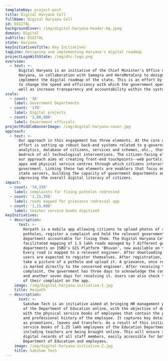 ```yaml
---
templateKey: project-post
title: Digital Haryana Cell
fullName: Digital Haryana Cell
id: DIGITAL
backgroundCover: /img/digital-haryana-header-bg.jpeg
domain: Digital
subTitle: DIGITAL
state: Haryana
keyInitiativesTitle: Key Initiatives
tagLine: Designing and implementing Haryana's digital roadmap
projectLogoWithState: /img/dhc-logo.png
overview:
  - text: >-
      Digital Haryana is an initiative of the Chief Minister's Office of
      Haryana, in collaboration with Samagra and HeroMotoCorp to design and
      implement the digital roadmap of the state. This is an effort by the state
      to change the speed and efficiency with which the government operates as
      well as increase transparency and accountability within the system.
scale:
  - count: '36'
    label: Government Departments
  - count: '170'
    label: Digital projects
  - count: '3,00,000'
    label: Government officials
projectMiddleBannerImage: /img/digital-haryana-cover.jpg
approach:
  - text: >-
      Our approach in this engagement has three elements. At the core of this
      effort is setting up robust back-end systems related to g-governance,
      analytics, database of citizens, services and schemes, etc., that form the
      bedrock of all technological interventions. The citizen-facing element of
      our approach aims at creating front-end touchpoints--web portals, mobile
      apps and physical service centres through which citizens interact with the
      government. Linking these two elements are enablers that focus on managing
      state servers, building the capacity of government departments and
      improving the overall digital literacy of citizens.
impact:
  - count: '74,339'
    label: complaints for fixing potholes redressed
  - count: '1,15,356'
    label: roads mapped for grievance redressal app
  - count: '1,15,000'
    label: teacher service books digitized
keyInitiatives:
  - description:
      text: >-
        Harpath is a mobile app allowing citizens to upload photos of road
        potholes, register a complaint and hold the relevant government
        department accountable for fixing them. The Digital Haryana Cell has
        facilitated mapping of 1.5 lakh roads managed by 7 different government
        departments on ISRO's GIS Platform 'Bhuvan', now available on the app.
        Every road is mapped to a relevant engineer. After downloading the app,
        users are expected to register themselves. After registration, they can
        take a picture of a pothole and upload it. A grievance, once registered,
        is marked directly to the concerned engineer. After receiving the
        complaint, the government has three days to acknowledge the complaint
        and another seven days for resolving it. Users can also check the status
        of their complaint on the app.
    image: /img/digital-haryana-initiative-1.jpg
    title: Harpath
  - description:
      text: >-
        Saksham Tech is an initiative aimed at bringing HR management processes
        of the Department of Education online, with the objective of doing away
        with the physical service books of employees that contain the profile
        and professional history of the employee. It captures key details such
        as promotions, leaves and transfers. As a result of this initiative,
        service books of 1.25 lakh employees of the Education Department
        including teachers are being brought online. This will ensure secure
        digital records of all staff members, easily accessible for both the
        Department of Education and employees.
    image: /img/digital-haryana-initiative-2.jpg
    title: Saksham Tech
---
```


